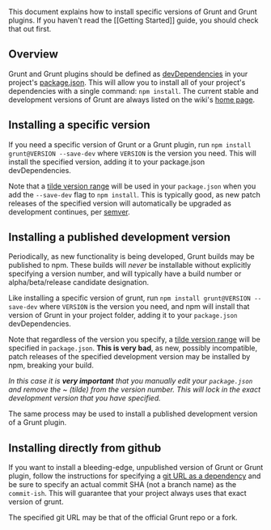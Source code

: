 This document explains how to install specific versions of Grunt and Grunt plugins.  If you haven't read the [[Getting Started]] guide, you should check that out first.

## Overview
Grunt and Grunt plugins should be defined as [devDependencies](https://docs.npmjs.com/files/package.json#devdependencies) in your project's [package.json](https://docs.npmjs.com/files/package.json).  This will allow you to install all of your project's dependencies with a single command: `npm install`.  The current stable and development versions of Grunt are always listed on the wiki's [home page](https://github.com/gruntjs/grunt/wiki/).

## Installing a specific version
If you need a specific version of Grunt or a Grunt plugin, run `npm install grunt@VERSION --save-dev` where `VERSION` is the version you need.  This will install the specified version, adding it to your package.json devDependencies.

Note that a [tilde version range] will be used in your `package.json` when you add the `--save-dev` flag to `npm install`. This is typically good, as new patch releases of the specified version will automatically be upgraded as development continues, per [semver].

[tilde version range]: https://npmjs.org/doc/misc/semver.html#Ranges
[semver]: http://semver.org

## Installing a published development version
Periodically, as new functionality is being developed, Grunt builds may be published to npm. These builds will _never_ be installable without explicitly specifying a version number, and will typically have a build number or alpha/beta/release candidate designation.

Like installing a specific version of grunt, run `npm install grunt@VERSION --save-dev` where `VERSION` is the version you need, and npm will install that version of Grunt in your project folder, adding it to your `package.json` devDependencies.

Note that regardless of the version you specify, a [tilde version range][] will be specified in `package.json`. **This is very bad**, as new, possibly incompatible, patch releases of the specified development version may be installed by npm, breaking your build.

_In this case it is **very important** that you manually edit your `package.json` and remove the ~ (tilde) from the version number. This will lock in the exact development version that you have specified._

The same process may be used to install a published development version of a Grunt plugin.

## Installing directly from github
If you want to install a bleeding-edge, unpublished version of Grunt or Grunt plugin, follow the instructions for specifying a [git URL as a dependency](https://docs.npmjs.com/files/package.json#git-urls-as-dependencies) and be sure to specify an actual commit SHA (not a branch name) as the `commit-ish`. This will guarantee that your project always uses that exact version of grunt.

The specified git URL may be that of the official Grunt repo or a fork.
